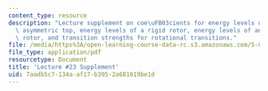 ```yaml
---
content_type: resource
description: "Lecture supplement on coe\uFB03cients for energy levels of a slightly\
  \ asymmetric top, energy levels of a rigid rotor, energy levels of an asymmetric\
  \ rotor, and transition strengths for rotational transitions."
file: /media/https%3A/open-learning-course-data-rc.s3.amazonaws.com/5-80-small-molecule-spectroscopy-and-dynamics-fall-2008/7aadb5c7134aaf17b3952a681619be1d_23s_580ln_fa08.pdf
file_type: application/pdf
resourcetype: Document
title: 'Lecture #23 Supplement'
uid: 7aadb5c7-134a-af17-b395-2a681619be1d
---
```

